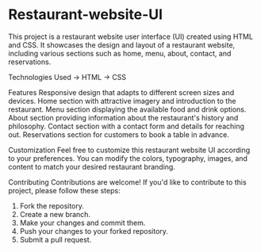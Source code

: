 # Restaurant-website-UI

This project is a restaurant website user interface (UI) created using HTML and CSS. It showcases the design and layout of a restaurant website, including various sections such as home, menu, about, contact, and reservations.

Technologies Used
-> HTML
-> CSS

Features
  Responsive design that adapts to different screen sizes and devices.
  Home section with attractive imagery and introduction to the restaurant.
  Menu section displaying the available food and drink options.
  About section providing information about the restaurant's history and philosophy.
  Contact section with a contact form and details for reaching out.
  Reservations section for customers to book a table in advance.

Customization
  Feel free to customize this restaurant website UI according to your preferences. You can modify the colors, typography, images, and content to match your desired restaurant branding.

Contributing
  Contributions are welcome! If you'd like to contribute to this project, please follow these steps:

  1. Fork the repository.
  2. Create a new branch.
  3. Make your changes and commit them.
  4. Push your changes to your forked repository.
  5. Submit a pull request.
